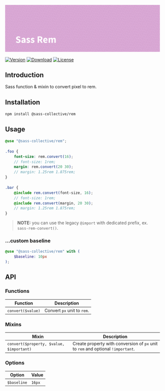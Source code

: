 ![Sass Rem](.github/banner.png)

[![Version](https://flat.badgen.net/npm/v/@sass-collective/rem)](https://www.npmjs.com/package/@sass-collective/rem)
[![Download](https://flat.badgen.net/npm/dt/@sass-collective/rem)](https://www.npmjs.com/package/@sass-collective/rem)
[![License](https://flat.badgen.net/npm/license/@sass-collective/rem)](https://www.npmjs.com/package/@sass-collective/rem)

## Introduction

Sass function & mixin to convert pixel to rem.

## Installation

```shell
npm install @sass-collective/rem
```

## Usage

```scss
@use "@sass-collective/rem";

.foo {
    font-size: rem.convert(16);
    // font-size: 1rem;
    margin: rem.convert(20 30);
    // margin: 1.25rem 1.875rem;
}

.bar {
    @include rem.convert(font-size, 16);
    // font-size: 1rem;
    @include rem.convert(margin, 20 30);
    // margin: 1.25rem 1.875rem;
}
```

> **NOTE:** you can use the legacy `@import` with dedicated prefix, ex. `sass-rem-convert()`.

### ...custom baseline

```scss
@use "@sass-collective/rem" with (
    $baseline: 10px
);
```

## API

### Functions

| Function | Description |
| --- | --- |
| `convert($value)` | Convert `px` unit to `rem`. |

### Mixins

| Mixin | Description |
| --- | --- |
| `convert($property, $value, $important)` | Create property with conversion of `px` unit to `rem` and optional `!important`. |

### Options

| Option | Value |
| --- | --- |
| `$baseline` | `16px` |

